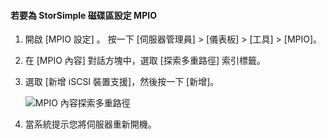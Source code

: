#### <a name="to-configure-mpio-for-storsimple-volumes"></a>若要為 StorSimple 磁碟區設定 MPIO 
1. 開啟 [MPIO 設定] 。 按一下 [伺服器管理員] > [儀表板] > [工具] > [MPIO]。
2. 在 [MPIO 內容] 對話方塊中，選取 [探索多重路徑] 索引標籤。
3. 選取 [新增 iSCSI 裝置支援]，然後按一下 [新增]。  
   
    ![MPIO 內容探索多重路徑](./media/storsimple-configure-mpio-volumes/IC741003.png)
4. 當系統提示您將伺服器重新開機。

